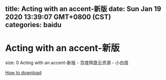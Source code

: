 
title: Acting with an accent-新版
date: Sun Jan 19 2020 13:39:07 GMT+0800 (CST)    
categories: baidu
---

# Acting with an accent-新版
size: 0
 Acting with an accent-新版 - 百度网盘云资源 - 小白盘
 

[How to download](https://bpcam.bemobtrk.com/go/2ceec3aa-1ca2-46d6-b9ff-aaa5c184517c?jno=1299)